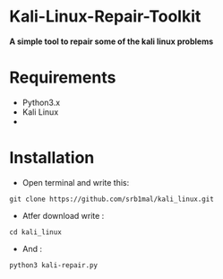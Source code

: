 # Kali-Linux-Repair-Toolkit
**A simple tool to repair some of the kali linux problems**

# Requirements
- Python3.x 
- Kali Linux
- 
# Installation 
- Open terminal and write this: 
```
git clone https://github.com/srb1mal/kali_linux.git
```
- Atfer download write : 
```
cd kali_linux
```
- And : 
```
python3 kali-repair.py
```
